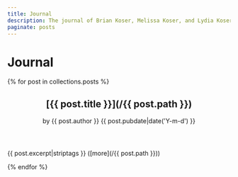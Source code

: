 ```yaml
---
title: Journal
description: The journal of Brian Koser, Melissa Koser, and Lydia Koser
paginate: posts
---
```

# Journal

{% for post in collections.posts %}
<article>
    <header>
        <h2 class="post-title">[{{ post.title }}](/{{ post.path }})</a></h2>
        <span class="post-author">by {{ post.author }}</span>
        <span class="post-date">{{ post.pubdate|date('Y-m-d') }}</span>
    </header>
    <p class="post-excerpt">{{ post.excerpt|striptags }} ([more](/{{ post.path }}))</p>
</article>
{% endfor %}